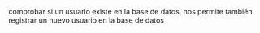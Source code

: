 
comprobar si un usuario existe en la base de datos, nos 
permite también registrar un nuevo usuario en la base de 
datos

